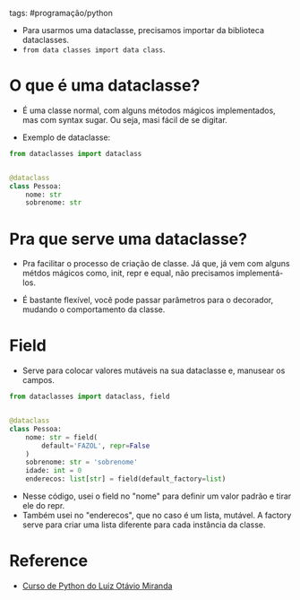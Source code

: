 tags: #programação/python 

- Para usarmos uma dataclasse, precisamos importar da biblioteca dataclasses. 
- `from data classes import data class`.

# O que é uma dataclasse?
- É uma classe normal, com alguns métodos mágicos implementados, mas com syntax sugar. Ou seja, masi fácil de se digitar.

- Exemplo de dataclasse:
```Python
from dataclasses import dataclass


@dataclass
class Pessoa:
    nome: str
    sobrenome: str
```

# Pra que serve uma dataclasse?
- Pra facilitar o processo de criação de classe. Já que, já vem com alguns métdos mágicos como, init, repr e equal, não precisamos implementá-los.

- É bastante flexível, você pode passar parâmetros para o decorador, mudando o comportamento da classe.

# Field
- Serve para colocar valores mutáveis na sua dataclasse e, manusear os campos.
```Python
from dataclasses import dataclass, field


@dataclass
class Pessoa:
    nome: str = field(
        default='FAZOL', repr=False
    )
    sobrenome: str = 'sobrenome'
    idade: int = 0
    enderecos: list[str] = field(default_factory=list)
```
- Nesse código, usei o field no "nome" para definir um valor padrão e tirar ele do repr.
- Também usei no "enderecos", que no caso é um lista, mutável. A factory serve para criar uma lista diferente para cada instância da classe.

# Reference
- [Curso de Python do Luiz Otávio Miranda](https://www.udemy.com/user/luiz-otavio-miranda)